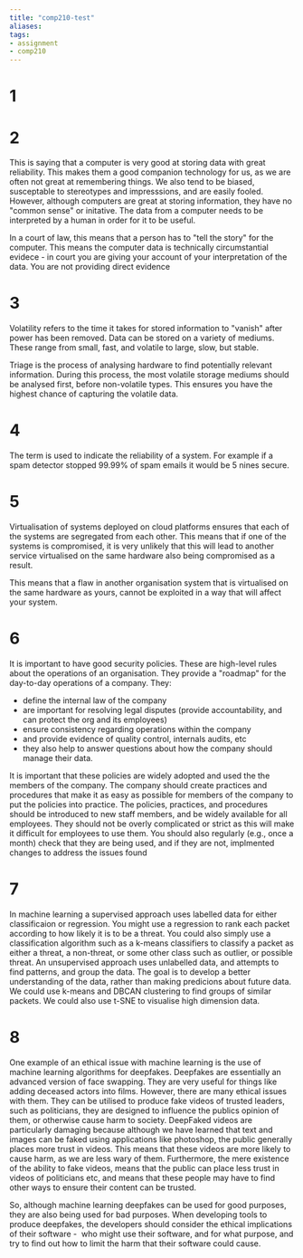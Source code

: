 ```yaml
---
title: "comp210-test"
aliases: 
tags: 
- assignment
- comp210
---
```


# 1

# 2
This is saying that a computer is very good at storing data with great reliability. This makes them a good companion technology for us, as we are often not great at remembering things. We also tend to be biased, susceptable to stereotypes and impresssions, and are easily fooled. However, although computers are great at storing information, they have no "common sense" or initative. The data from a computer needs to be interpreted by a human in order for it to be useful.

In a court of law, this means that a person has to "tell the story" for the computer. This means the computer data is technically circumstantial evidece - in court you are giving your account of your interpretation of the data. You are not providing direct evidence

# 3
Volatility refers to the time it takes for stored information to "vanish" after power has been removed. Data can be stored on a variety of mediums. These range from small, fast, and volatile to large, slow, but stable.

Triage is the process of analysing hardware to find potentially relevant information. During this process, the most volatile storage mediums should be analysed first, before non-volatile types. This ensures you have the highest chance of capturing the volatile data.

# 4
The term is used to indicate the reliability of a system. For example if a spam detector stopped 99.99% of spam emails it would be 5 nines secure.

# 5
Virtualisation of systems deployed on cloud platforms ensures that each of the systems are segregated from each other. This means that if one of the systems is compromised, it is very unlikely that this will lead to another service virtualised on the same hardware also being compromised as a result.

This means that a flaw in another organisation system that is virtualised on the same hardware as yours, cannot be exploited in a way that will affect your system.

# 6
It is important to have good security policies. These are high-level rules about the operations of an organisation. They provide a "roadmap" for the day-to-day operations of a company. They:

-   define the internal law of the company
-   are important for resolving legal disputes (provide accountability, and can protect the org and its employees)
-   ensure consistency regarding operations within the company
-   and provide evidence of quality control, internals audits, etc
-   they also help to answer questions about how the company should manage their data.

It is important that these policies are widely adopted and used the the members of the company. The company should create practices and procedures that make it as easy as possible for members of the company to put the policies into practice. The policies, practices, and procedures should be introduced to new staff members, and be widely available for all employees. They should not be overly complicated or strict as this will make it difficult for employees to use them. You should also regularly (e.g., once a month) check that they are being used, and if they are not, implmented changes to address the issues found

# 7
In machine learning a supervised approach uses labelled data for either classificaion or regression. You might use a regression to rank each packet according to how likely it is to be a threat. You could also simply use a classification algorithm such as a k-means classifiers to classify a packet as either a threat, a non-threat, or some other class such as outlier, or possible threat. An unsupervised approach uses unlabelled data, and attempts to find patterns, and group the data. The goal is to develop a better understanding of the data, rather than making predicions about future data. We could use k-means and DBCAN clustering to find groups of similar packets. We could also use t-SNE to visualise high dimension data.

# 8
One example of an ethical issue with machine learning is the use of machine learning algorithms for deepfakes. Deepfakes are essentially an advanced version of face swapping. They are very useful for things like adding deceased actors into films. However, there are many ethical issues with them. They can be utilised to produce fake videos of trusted leaders, such as politicians, they are designed to influence the publics opinion of them, or otherwise cause harm to society. DeepFaked videos are particularly damaging because although we have learned that text and images can be faked using applications like photoshop, the public generally places more trust in videos. This means that these videos are more likely to cause harm, as we are less wary of them. Furthermore, the mere existence of the ability to fake videos, means that the public can place less trust in videos of politicians etc, and means that these people may have to find other ways to ensure their content can be trusted. 

So, although machine learning deepfakes can be used for good purposes, they are also being used for bad purposes. When developing tools to produce deepfakes, the developers should consider the ethical implications of their software -  who might use their software, and for what purpose, and try to find out how to limit the harm that their software could cause.
